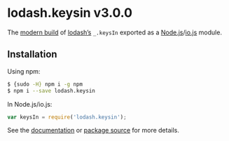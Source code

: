 # lodash.keysin v3.0.0

The [modern build](https://github.com/lodash/lodash/wiki/Build-Differences) of [lodash’s](https://lodash.com/) `_.keysIn` exported as a [Node.js](http://nodejs.org/)/[io.js](https://iojs.org/) module.

## Installation

Using npm:

```bash
$ {sudo -H} npm i -g npm
$ npm i --save lodash.keysin
```

In Node.js/io.js:

```js
var keysIn = require('lodash.keysin');
```

See the [documentation](https://lodash.com/docs#keysIn) or [package source](https://github.com/lodash/lodash/blob/3.0.0-npm-packages/lodash.keysin) for more details.
